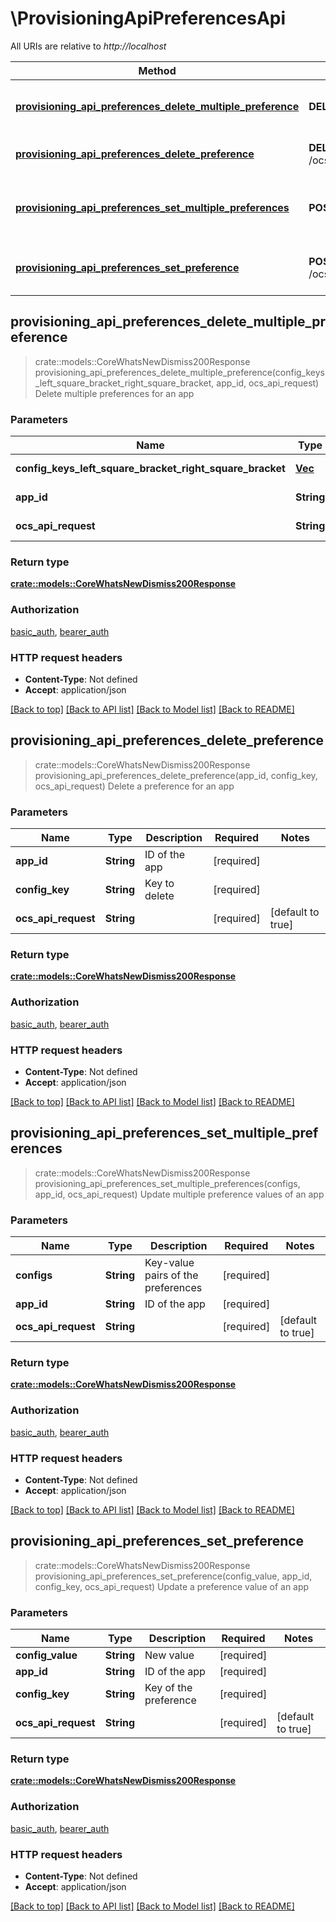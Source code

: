 # \ProvisioningApiPreferencesApi

All URIs are relative to *http://localhost*

Method | HTTP request | Description
------------- | ------------- | -------------
[**provisioning_api_preferences_delete_multiple_preference**](ProvisioningApiPreferencesApi.md#provisioning_api_preferences_delete_multiple_preference) | **DELETE** /ocs/v2.php/apps/provisioning_api/api/v1/config/users/{appId} | Delete multiple preferences for an app
[**provisioning_api_preferences_delete_preference**](ProvisioningApiPreferencesApi.md#provisioning_api_preferences_delete_preference) | **DELETE** /ocs/v2.php/apps/provisioning_api/api/v1/config/users/{appId}/{configKey} | Delete a preference for an app
[**provisioning_api_preferences_set_multiple_preferences**](ProvisioningApiPreferencesApi.md#provisioning_api_preferences_set_multiple_preferences) | **POST** /ocs/v2.php/apps/provisioning_api/api/v1/config/users/{appId} | Update multiple preference values of an app
[**provisioning_api_preferences_set_preference**](ProvisioningApiPreferencesApi.md#provisioning_api_preferences_set_preference) | **POST** /ocs/v2.php/apps/provisioning_api/api/v1/config/users/{appId}/{configKey} | Update a preference value of an app



## provisioning_api_preferences_delete_multiple_preference

> crate::models::CoreWhatsNewDismiss200Response provisioning_api_preferences_delete_multiple_preference(config_keys_left_square_bracket_right_square_bracket, app_id, ocs_api_request)
Delete multiple preferences for an app

### Parameters


Name | Type | Description  | Required | Notes
------------- | ------------- | ------------- | ------------- | -------------
**config_keys_left_square_bracket_right_square_bracket** | [**Vec<String>**](String.md) | Keys to delete | [required] |
**app_id** | **String** | ID of the app | [required] |
**ocs_api_request** | **String** |  | [required] |[default to true]

### Return type

[**crate::models::CoreWhatsNewDismiss200Response**](core_whats_new_dismiss_200_response.md)

### Authorization

[basic_auth](../README.md#basic_auth), [bearer_auth](../README.md#bearer_auth)

### HTTP request headers

- **Content-Type**: Not defined
- **Accept**: application/json

[[Back to top]](#) [[Back to API list]](../README.md#documentation-for-api-endpoints) [[Back to Model list]](../README.md#documentation-for-models) [[Back to README]](../README.md)


## provisioning_api_preferences_delete_preference

> crate::models::CoreWhatsNewDismiss200Response provisioning_api_preferences_delete_preference(app_id, config_key, ocs_api_request)
Delete a preference for an app

### Parameters


Name | Type | Description  | Required | Notes
------------- | ------------- | ------------- | ------------- | -------------
**app_id** | **String** | ID of the app | [required] |
**config_key** | **String** | Key to delete | [required] |
**ocs_api_request** | **String** |  | [required] |[default to true]

### Return type

[**crate::models::CoreWhatsNewDismiss200Response**](core_whats_new_dismiss_200_response.md)

### Authorization

[basic_auth](../README.md#basic_auth), [bearer_auth](../README.md#bearer_auth)

### HTTP request headers

- **Content-Type**: Not defined
- **Accept**: application/json

[[Back to top]](#) [[Back to API list]](../README.md#documentation-for-api-endpoints) [[Back to Model list]](../README.md#documentation-for-models) [[Back to README]](../README.md)


## provisioning_api_preferences_set_multiple_preferences

> crate::models::CoreWhatsNewDismiss200Response provisioning_api_preferences_set_multiple_preferences(configs, app_id, ocs_api_request)
Update multiple preference values of an app

### Parameters


Name | Type | Description  | Required | Notes
------------- | ------------- | ------------- | ------------- | -------------
**configs** | **String** | Key-value pairs of the preferences | [required] |
**app_id** | **String** | ID of the app | [required] |
**ocs_api_request** | **String** |  | [required] |[default to true]

### Return type

[**crate::models::CoreWhatsNewDismiss200Response**](core_whats_new_dismiss_200_response.md)

### Authorization

[basic_auth](../README.md#basic_auth), [bearer_auth](../README.md#bearer_auth)

### HTTP request headers

- **Content-Type**: Not defined
- **Accept**: application/json

[[Back to top]](#) [[Back to API list]](../README.md#documentation-for-api-endpoints) [[Back to Model list]](../README.md#documentation-for-models) [[Back to README]](../README.md)


## provisioning_api_preferences_set_preference

> crate::models::CoreWhatsNewDismiss200Response provisioning_api_preferences_set_preference(config_value, app_id, config_key, ocs_api_request)
Update a preference value of an app

### Parameters


Name | Type | Description  | Required | Notes
------------- | ------------- | ------------- | ------------- | -------------
**config_value** | **String** | New value | [required] |
**app_id** | **String** | ID of the app | [required] |
**config_key** | **String** | Key of the preference | [required] |
**ocs_api_request** | **String** |  | [required] |[default to true]

### Return type

[**crate::models::CoreWhatsNewDismiss200Response**](core_whats_new_dismiss_200_response.md)

### Authorization

[basic_auth](../README.md#basic_auth), [bearer_auth](../README.md#bearer_auth)

### HTTP request headers

- **Content-Type**: Not defined
- **Accept**: application/json

[[Back to top]](#) [[Back to API list]](../README.md#documentation-for-api-endpoints) [[Back to Model list]](../README.md#documentation-for-models) [[Back to README]](../README.md)

